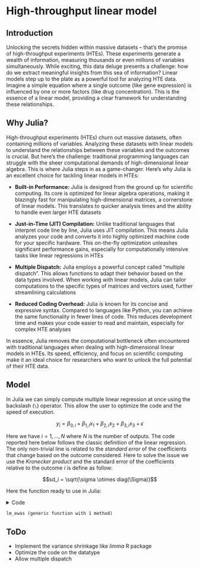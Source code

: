 High-throughput linear model
================

## Introduction

Unlocking the secrets hidden within massive datasets – that’s the
promise of high-throughput experiments (HTEs). These experiments
generate a wealth of information, measuring thousands or even millions
of variables simultaneously. While exciting, this data deluge presents a
challenge: how do we extract meaningful insights from this sea of
information? Linear models step up to the plate as a powerful tool for
analyzing HTE data. Imagine a simple equation where a single outcome
(like gene expression) is influenced by one or more factors (like drug
concentration). This is the essence of a linear model, providing a clear
framework for understanding these relationships.

## Why Julia?

High-throughput experiments (HTEs) churn out massive datasets, often
containing millions of variables. Analyzing these datasets with linear
models to understand the relationships between these variables and the
outcomes is crucial. But here’s the challenge: traditional programming
languages can struggle with the sheer computational demands of
high-dimensional linear algebra. This is where Julia steps in as a
game-changer. Here’s why Julia is an excellent choice for tackling
linear models in HTEs:

- **Built-in Performance:** Julia is designed from the ground up for
  scientific computing. Its core is optimized for linear algebra
  operations, making it blazingly fast for manipulating high-dimensional
  matrices, a cornerstone of linear models. This translates to quicker
  analysis times and the ability to handle even larger HTE datasets

- **Just-in-Time (JIT) Compilation:** Unlike traditional languages that
  interpret code line by line, Julia uses JIT compilation. This means
  Julia analyzes your code and converts it into highly optimized machine
  code for your specific hardware. This on-the-fly optimization
  unleashes significant performance gains, especially for
  computationally intensive tasks like linear regressions in HTEs

- **Multiple Dispatch:** Julia employs a powerful concept called
  “multiple dispatch”. This allows functions to adapt their behavior
  based on the data types involved. When working with linear models,
  Julia can tailor computations to the specific types of matrices and
  vectors used, further streamlining calculations

- **Reduced Coding Overhead:** Julia is known for its concise and
  expressive syntax. Compared to languages like Python, you can achieve
  the same functionality in fewer lines of code. This reduces
  development time and makes your code easier to read and maintain,
  especially for complex HTE analyses

In essence, Julia removes the computational bottleneck often encountered
with traditional languages when dealing with high-dimensional linear
models in HTEs. Its speed, efficiency, and focus on scientific computing
make it an ideal choice for researchers who want to unlock the full
potential of their HTE data.

## Model

In Julia we can simply compute multiple linear regression at once using
the backslash (`\`) operator. This allow the user to optimize the code
and the speed of execution.

$$ y_i = \beta_{0,i} + \beta_{1,i}x_1 + \beta_{2,i}x_2 + \beta_{3,i}x_3 + \epsilon$$

Here we have $i = 1, \ldots, N$ where $N$ is the number of outputs. The
code reported here below follows the classic definition of the linear
regression. The only non-trivial line is related to the *standard error*
of the coefficients that change based on the outcome considered. Here to
solve the issue we use the *Kronecker product* and the standard error of
the coefficients relative to the outcome $i$ is define as follow:

$$sd_i = \sqrt{\sigma \otimes diag(\Sigma)}$$

Here the function ready to use in Julia:

<details>
<summary>Code</summary>

``` julia
function lm_ewas(dt, out, cov)
    X_tmp = hcat(ones(size(dt,1)), Matrix{Float32}(dt[:,cov]))
    Y_tmp = Matrix{Float32}(dt[:,out])
    β = X_tmp\Y_tmp 
    σ = sqrt.(vec(sum((Y_tmp - X_tmp*β).^2,dims = 1)./(size(X_tmp,1)-size(X_tmp,2))))
    Σ = inv(X_tmp'*X_tmp)
    std_coeff = sqrt.(kron(σ,diag(Σ))) # Kronecker product

    βvec = reshape(β,length(out) * (length(cov) + 1))
    tval = βvec ./ std_coeff
    pval = cdf(TDist(size(X_tmp,1)-size(X_tmp,2)), -abs.(βvec ./ std_coeff))
    ci025 = βvec .- quantile(TDist(size(X_tmp,1)-size(X_tmp,2)), 0.975) .* std_coeff
    ci975 = βvec .+ quantile(TDist(size(X_tmp,1)-size(X_tmp,2)), 0.975) .* std_coeff    
    outcome = repeat(out, inner = length(cov) + 1)
    covariates = repeat(vcat("intercept",cov), outer = length(out))

    tmp = (outcome = outcome, covariates = covariates,
           beta = βvec, sd = std_coeff, tval = tval, 
           pval = pval, ci025 = ci025, ci975 = ci975)
    return tmp
end 
```

</details>

    lm_ewas (generic function with 1 method)

## ToDo

- Implement the variance shrinkage like *limma* R package
- Optimize the code on the datatype
- Allow multiple dispatch
